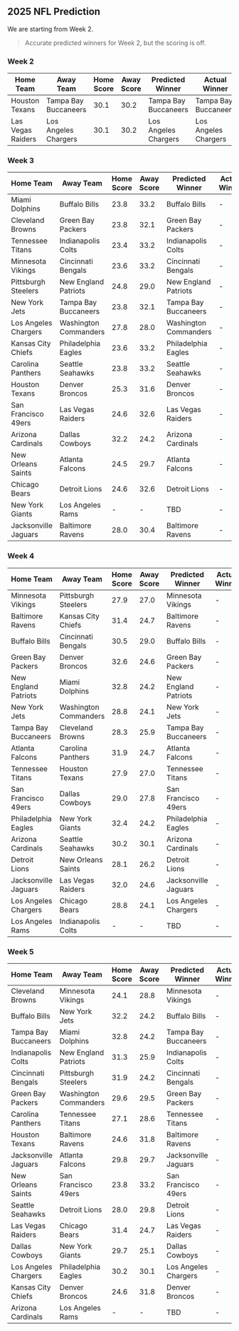 ## 2025 NFL Prediction

We are starting from Week 2.

> Accurate predicted winners for Week 2, but the scoring is off.

### Week 2
| Home Team | Away Team | Home Score | Away Score | Predicted Winner | Actual Winner |
|-----------|-----------|------------|------------|------------------|--------------|
| Houston Texans | Tampa Bay Buccaneers | 30.1 | 30.2 | Tampa Bay Buccaneers | Tampa Bay Buccaneers |
| Las Vegas Raiders | Los Angeles Chargers | 30.1 | 30.2 | Los Angeles Chargers | Los Angeles Chargers |

### Week 3
| Home Team | Away Team | Home Score | Away Score | Predicted Winner | Actual Winner |
|-----------|-----------|------------|------------|------------------|--------------|
| Miami Dolphins | Buffalo Bills | 23.8 | 33.2 | Buffalo Bills | - |
| Cleveland Browns | Green Bay Packers | 23.8 | 32.1 | Green Bay Packers | - |
| Tennessee Titans | Indianapolis Colts | 23.4 | 33.2 | Indianapolis Colts | - |
| Minnesota Vikings | Cincinnati Bengals | 23.6 | 33.2 | Cincinnati Bengals | - |
| Pittsburgh Steelers | New England Patriots | 24.8 | 29.0 | New England Patriots | - |
| New York Jets | Tampa Bay Buccaneers | 23.8 | 32.1 | Tampa Bay Buccaneers | - |
| Los Angeles Chargers | Washington Commanders | 27.8 | 28.0 | Washington Commanders | - |
| Kansas City Chiefs | Philadelphia Eagles | 23.6 | 33.2 | Philadelphia Eagles | - |
| Carolina Panthers | Seattle Seahawks | 23.8 | 33.2 | Seattle Seahawks | - |
| Houston Texans | Denver Broncos | 25.3 | 31.6 | Denver Broncos | - |
| San Francisco 49ers | Las Vegas Raiders | 24.6 | 32.6 | Las Vegas Raiders | - |
| Arizona Cardinals | Dallas Cowboys | 32.2 | 24.2 | Arizona Cardinals | - |
| New Orleans Saints | Atlanta Falcons | 24.5 | 29.7 | Atlanta Falcons | - |
| Chicago Bears | Detroit Lions | 24.6 | 32.6 | Detroit Lions | - |
| New York Giants | Los Angeles Rams | - | - | TBD | - |
| Jacksonville Jaguars | Baltimore Ravens | 28.0 | 30.4 | Baltimore Ravens | - |

### Week 4
| Home Team | Away Team | Home Score | Away Score | Predicted Winner | Actual Winner |
|-----------|-----------|------------|------------|------------------|--------------|
| Minnesota Vikings | Pittsburgh Steelers | 27.9 | 27.0 | Minnesota Vikings | - |
| Baltimore Ravens | Kansas City Chiefs | 31.4 | 24.7 | Baltimore Ravens | - |
| Buffalo Bills | Cincinnati Bengals | 30.5 | 29.0 | Buffalo Bills | - |
| Green Bay Packers | Denver Broncos | 32.6 | 24.6 | Green Bay Packers | - |
| New England Patriots | Miami Dolphins | 32.8 | 24.2 | New England Patriots | - |
| New York Jets | Washington Commanders | 28.8 | 24.1 | New York Jets | - |
| Tampa Bay Buccaneers | Cleveland Browns | 28.3 | 25.9 | Tampa Bay Buccaneers | - |
| Atlanta Falcons | Carolina Panthers | 31.9 | 24.7 | Atlanta Falcons | - |
| Tennessee Titans | Houston Texans | 27.9 | 27.0 | Tennessee Titans | - |
| San Francisco 49ers | Dallas Cowboys | 29.0 | 27.8 | San Francisco 49ers | - |
| Philadelphia Eagles | New York Giants | 32.4 | 24.2 | Philadelphia Eagles | - |
| Arizona Cardinals | Seattle Seahawks | 30.2 | 30.1 | Arizona Cardinals | - |
| Detroit Lions | New Orleans Saints | 28.1 | 26.2 | Detroit Lions | - |
| Jacksonville Jaguars | Las Vegas Raiders | 32.0 | 24.6 | Jacksonville Jaguars | - |
| Los Angeles Chargers | Chicago Bears | 28.8 | 24.1 | Los Angeles Chargers | - |
| Los Angeles Rams | Indianapolis Colts | - | - | TBD | - |

### Week 5
| Home Team | Away Team | Home Score | Away Score | Predicted Winner | Actual Winner |
|-----------|-----------|------------|------------|------------------|--------------|
| Cleveland Browns | Minnesota Vikings | 24.1 | 28.8 | Minnesota Vikings | - |
| Buffalo Bills | New York Jets | 32.2 | 24.2 | Buffalo Bills | - |
| Tampa Bay Buccaneers | Miami Dolphins | 32.8 | 24.2 | Tampa Bay Buccaneers | - |
| Indianapolis Colts | New England Patriots | 31.3 | 25.9 | Indianapolis Colts | - |
| Cincinnati Bengals | Pittsburgh Steelers | 31.9 | 24.2 | Cincinnati Bengals | - |
| Green Bay Packers | Washington Commanders | 29.6 | 29.5 | Green Bay Packers | - |
| Carolina Panthers | Tennessee Titans | 27.1 | 28.6 | Tennessee Titans | - |
| Houston Texans | Baltimore Ravens | 24.6 | 31.8 | Baltimore Ravens | - |
| Jacksonville Jaguars | Atlanta Falcons | 29.8 | 29.7 | Jacksonville Jaguars | - |
| New Orleans Saints | San Francisco 49ers | 23.8 | 33.2 | San Francisco 49ers | - |
| Seattle Seahawks | Detroit Lions | 28.0 | 29.8 | Detroit Lions | - |
| Las Vegas Raiders | Chicago Bears | 31.4 | 24.7 | Las Vegas Raiders | - |
| Dallas Cowboys | New York Giants | 29.7 | 25.1 | Dallas Cowboys | - |
| Los Angeles Chargers | Philadelphia Eagles | 30.2 | 30.1 | Los Angeles Chargers | - |
| Kansas City Chiefs | Denver Broncos | 24.6 | 31.8 | Denver Broncos | - |
| Arizona Cardinals | Los Angeles Rams | - | - | TBD | - |